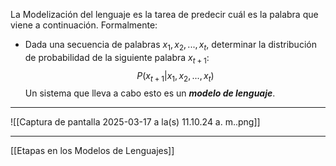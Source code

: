 La Modelización del lenguaje es la tarea de predecir cuál es la palabra que viene a continuación.
Formalmente: 
- Dada una secuencia de palabras $x_1,x_2,...,x_t$, determinar la distribución de probabilidad de la siguiente palabra $x_{t+1}$:$$P(x_{t+1}|x_1,x_2,...,x_t)$$
Un sistema que lleva a cabo esto es un ***modelo de lenguaje***.
***
![[Captura de pantalla 2025-03-17 a la(s) 11.10.24 a. m..png]]
***
[[Etapas en los Modelos de Lenguajes]] 